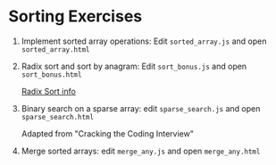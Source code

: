 # Sorting Exercises

1. Implement sorted array operations: Edit `sorted_array.js` and open `sorted_array.html`
1. Radix sort and sort by anagram: Edit `sort_bonus.js` and open `sort_bonus.html`
    
    [Radix Sort info](http://www.cs.yale.edu/homes/aspnes/pinewiki/RadixSort.html)

1. Binary search on a sparse array: edit `sparse_search.js` and open `sparse_search.html`

    Adapted from "Cracking the Coding Interview"
1. Merge sorted arrays: edit `merge_any.js` and open `merge_any.html`
